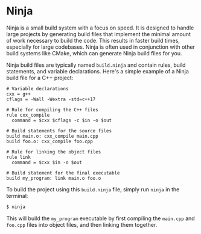 # Ninja

Ninja is a small build system with a focus on speed. It is designed to handle large projects by generating build files that implement the minimal amount of work necessary to build the code. This results in faster build times, especially for large codebases. Ninja is often used in conjunction with other build systems like CMake, which can generate Ninja build files for you.

Ninja build files are typically named `build.ninja` and contain rules, build statements, and variable declarations. Here's a simple example of a Ninja build file for a C++ project:

```
# Variable declarations
cxx = g++
cflags = -Wall -Wextra -std=c++17

# Rule for compiling the C++ files
rule cxx_compile
  command = $cxx $cflags -c $in -o $out

# Build statements for the source files
build main.o: cxx_compile main.cpp
build foo.o: cxx_compile foo.cpp

# Rule for linking the object files
rule link
  command = $cxx $in -o $out

# Build statement for the final executable
build my_program: link main.o foo.o
```

To build the project using this `build.ninja` file, simply run `ninja` in the terminal:

```bash
$ ninja
```

This will build the `my_program` executable by first compiling the `main.cpp` and `foo.cpp` files into object files, and then linking them together.
